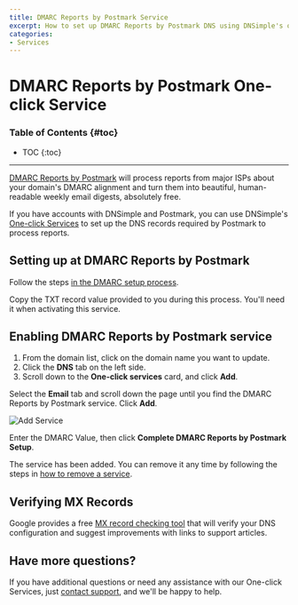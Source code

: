 ```yaml
---
title: DMARC Reports by Postmark Service
excerpt: How to set up DMARC Reports by Postmark DNS using DNSimple's one-click service.
categories:
- Services
---
```


# DMARC Reports by Postmark One-click Service

### Table of Contents {#toc}

* TOC
{:toc}

---

[DMARC Reports by Postmark](https://dmarc.postmarkapp.com) will process reports from major ISPs about your domain's DMARC alignment and turn them into beautiful, human-readable weekly email digests, absolutely free. 

If you have accounts with DNSimple and Postmark, you can use DNSimple's [One-click Services](/categories/services/) to set up the DNS records required by Postmark to process reports. 

## Setting up at DMARC Reports by Postmark

Follow the steps [in the DMARC setup process](https://dmarc.postmarkapp.com).

<info>
Copy the TXT record value provided to you during this process. You'll need it when activating this service.
</info>

## Enabling DMARC Reports by Postmark service

1. From the domain list, click on the domain name you want to update.
2. Click the **DNS** tab on the left side.
3. Scroll down to the **One-click services** card, and click **Add**.

 <!--- needs screenshot -->

Select the **Email** tab and scroll down the page until you find the DMARC Reports by Postmark service. Click **Add**.

![Add Service](/files/services-postmark-dmarc.png)

Enter the DMARC Value, then click **Complete DMARC Reports by Postmark Setup**.

The service has been added. You can remove it any time by following the steps in [how to remove a service](/articles/services/#removing-services). 

## Verifying MX Records

Google provides a free [MX record checking tool](https://toolbox.googleapps.com/apps/checkmx) that will verify your DNS configuration and suggest improvements with links to support articles.

## Have more questions?

If you have additional questions or need any assistance with our One-click Services, just [contact support](https://dnsimple.com/feedback), and we'll be happy to help.
